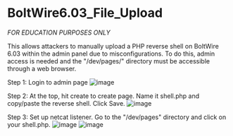 # BoltWire6.03_File_Upload
*FOR EDUCATION PURPOSES ONLY*

This allows attackers to manually upload a PHP reverse shell on BoltWire 6.03 within the admin panel due to misconfigurations. 
To do this, admin access is needed and the "/dev/pages/" directory must be accessible through a web browser. 

Step 1: Login to admin page
![image](https://github.com/nesterXneo/BoltWire6.03_File_Upload/assets/52898555/c7c789aa-387c-43d0-89a3-b4849576a977)

Step 2: At the top, hit create to create page. Name it shell.php and copy/paste the reverse shell. Click Save.
![image](https://github.com/nesterXneo/BoltWire6.03_File_Upload/assets/52898555/9df09aef-5740-463b-887a-b480ac1abd3d)

Step 3: Set up netcat listener. Go to the "/dev/pages" directory and click on your shell.php.
![image](https://github.com/nesterXneo/BoltWire6.03_File_Upload/assets/52898555/c1e885eb-a849-4891-8ae6-f04242002cc3)
![image](https://github.com/nesterXneo/BoltWire6.03_File_Upload/assets/52898555/8782d6fc-f7be-422b-9f92-cb704ebe5522)

